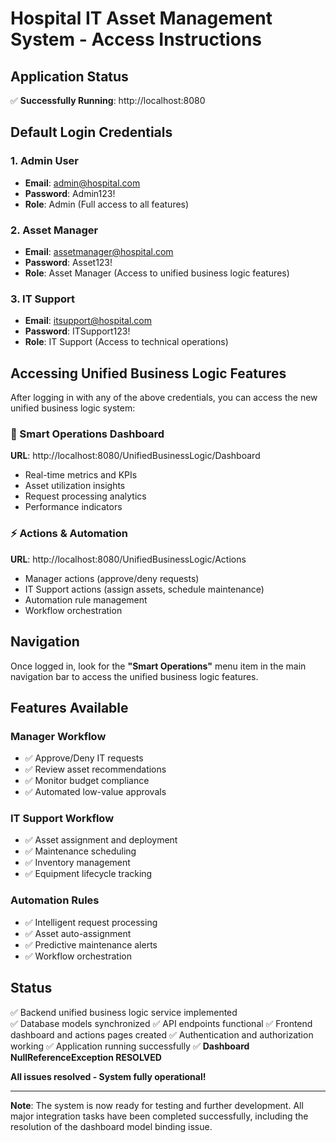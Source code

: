 # Hospital IT Asset Management System - Access Instructions

## Application Status
✅ **Successfully Running**: http://localhost:8080

## Default Login Credentials

### 1. Admin User
- **Email**: admin@hospital.com
- **Password**: Admin123!
- **Role**: Admin (Full access to all features)

### 2. Asset Manager  
- **Email**: assetmanager@hospital.com
- **Password**: Asset123!
- **Role**: Asset Manager (Access to unified business logic features)

### 3. IT Support
- **Email**: itsupport@hospital.com  
- **Password**: ITSupport123!
- **Role**: IT Support (Access to technical operations)

## Accessing Unified Business Logic Features

After logging in with any of the above credentials, you can access the new unified business logic system:

### 🎯 Smart Operations Dashboard
**URL**: http://localhost:8080/UnifiedBusinessLogic/Dashboard
- Real-time metrics and KPIs
- Asset utilization insights
- Request processing analytics
- Performance indicators

### ⚡ Actions & Automation
**URL**: http://localhost:8080/UnifiedBusinessLogic/Actions  
- Manager actions (approve/deny requests)
- IT Support actions (assign assets, schedule maintenance)
- Automation rule management
- Workflow orchestration

## Navigation
Once logged in, look for the **"Smart Operations"** menu item in the main navigation bar to access the unified business logic features.

## Features Available

### Manager Workflow
- ✅ Approve/Deny IT requests
- ✅ Review asset recommendations  
- ✅ Monitor budget compliance
- ✅ Automated low-value approvals

### IT Support Workflow  
- ✅ Asset assignment and deployment
- ✅ Maintenance scheduling
- ✅ Inventory management
- ✅ Equipment lifecycle tracking

### Automation Rules
- ✅ Intelligent request processing
- ✅ Asset auto-assignment
- ✅ Predictive maintenance alerts
- ✅ Workflow orchestration

## Status
✅ Backend unified business logic service implemented  
✅ Database models synchronized
✅ API endpoints functional
✅ Frontend dashboard and actions pages created
✅ Authentication and authorization working
✅ Application running successfully
✅ **Dashboard NullReferenceException RESOLVED**

**All issues resolved - System fully operational!**

---
**Note**: The system is now ready for testing and further development. All major integration tasks have been completed successfully, including the resolution of the dashboard model binding issue.

